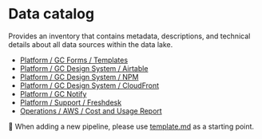 # Data catalog

Provides an inventory that contains metadata, descriptions, and technical details about all data sources within the data lake.

- [Platform / GC Forms / Templates](./platform/gc-forms/templates.md)
- [Platform / GC Design System / Airtable](./platform/gc-design-system/airtable.md)
- [Platform / GC Design System / NPM](./platform/gc-design-system/npm.md)
- [Platform / GC Design System / CloudFront](./platform/gc-design-system/cloudfront.md)
- [Platform / GC Notify](./platform/gc-notify/export.md)
- [Platform / Support / Freshdesk](./platform/support/freshdesk.md)
- [Operations / AWS / Cost and Usage Report](./operations/aws/cost-and-usage-report.md)

:page_facing_up: When adding a new pipeline, please use [template.md](./template.md) as a starting point.